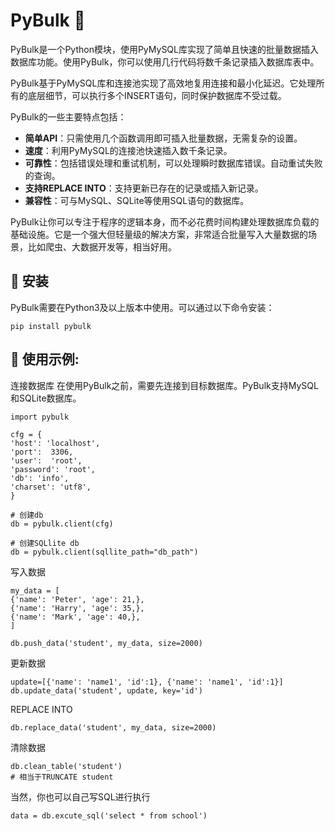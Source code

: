 # PyBulk 🚀

PyBulk是一个Python模块，使用PyMySQL库实现了简单且快速的批量数据插入数据库功能。使用PyBulk，你可以使用几行代码将数千条记录插入数据库表中。

PyBulk基于PyMySQL库和连接池实现了高效地复用连接和最小化延迟。它处理所有的底层细节，可以执行多个INSERT语句，同时保护数据库不受过载。

PyBulk的一些主要特点包括：

* **简单API**：只需使用几个函数调用即可插入批量数据，无需复杂的设置。
* **速度**：利用PyMySQL的连接池快速插入数千条记录。
* **可靠性**：包括错误处理和重试机制，可以处理瞬时数据库错误。自动重试失败的查询。
* **支持REPLACE INTO**：支持更新已存在的记录或插入新记录。
* **兼容性**：可与MySQL、SQLite等使用SQL语句的数据库。

PyBulk让你可以专注于程序的逻辑本身，而不必花费时间构建处理数据库负载的基础设施。它是一个强大但轻量级的解决方案，非常适合批量写入大量数据的场景，比如爬虫、大数据开发等，相当好用。

## 💾 安装

PyBulk需要在Python3及以上版本中使用。可以通过以下命令安装：

```
pip install pybulk
```

## 🔧 使用示例:

连接数据库
在使用PyBulk之前，需要先连接到目标数据库。PyBulk支持MySQL和SQLite数据库。

```
import pybulk

cfg = {
'host': 'localhost',
'port':  3306,
'user':  'root',
'password': 'root',
'db': 'info',
'charset': 'utf8',
}

# 创建db
db = pybulk.client(cfg)

# 创建SQLlite db
db = pybulk.client(sqllite_path="db_path")

```

写入数据
```
my_data = [
{'name': 'Peter', 'age': 21,},
{'name': 'Harry', 'age': 35,},
{'name': 'Mark', 'age': 40,},
]

db.push_data('student', my_data, size=2000)
```

更新数据
```
update=[{'name': 'name1', 'id':1}, {'name': 'name1', 'id':1}]
db.update_data('student', update, key='id')
```

REPLACE INTO
```
db.replace_data('student', my_data, size=2000)
```

清除数据

```
db.clean_table('student')
# 相当于TRUNCATE student
```

当然，你也可以自己写SQL进行执行
```
data = db.excute_sql('select * from school')
```
